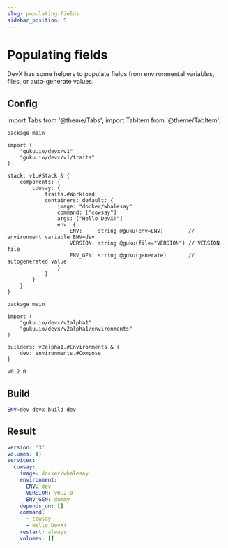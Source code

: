 ```yaml
---
slug: populating-fields
sidebar_position: 5
---
```


# Populating fields

DevX has some helpers to populate fields from environmental variables, files, or auto-generate values.

## Config

import Tabs from '@theme/Tabs';
import TabItem from '@theme/TabItem';

<Tabs>
  <TabItem value="stack.cue" label="stack.cue" default>

```cue
package main

import (
	"guku.io/devx/v1"
	"guku.io/devx/v1/traits"
)

stack: v1.#Stack & {
	components: {
		cowsay: {
			traits.#Workload
			containers: default: {
				image: "docker/whalesay"
				command: ["cowsay"]
				args: ["Hello DevX!"]
				env: {
					ENV:     string @guku(env=ENV)        // environment variable ENV=dev
					VERSION: string @guku(file="VERSION") // VERSION file
					ENV_GEN: string @guku(generate)       // autogenerated value
				}
			}
		}
	}
}
```

  </TabItem>
  <TabItem value="builder.cue" label="builder.cue">

```cue
package main

import (
	"guku.io/devx/v2alpha1"
	"guku.io/devx/v2alpha1/environments"
)

builders: v2alpha1.#Environments & {
	dev: environments.#Compose
}
```

  </TabItem>
  <TabItem value="VERSION" label="VERSION">
  

```bash
v0.2.0
```
  
  </TabItem>


</Tabs>


## Build

```bash
ENV=dev devx build dev
```

## Result

```yaml title="docker-compose.yml"
version: "3"
volumes: {}
services:
  cowsay:
    image: docker/whalesay
    environment:
      ENV: dev
      VERSION: v0.2.0
      ENV_GEN: dummy
    depends_on: []
    command:
      - cowsay
      - Hello DevX!
    restart: always
    volumes: []
```